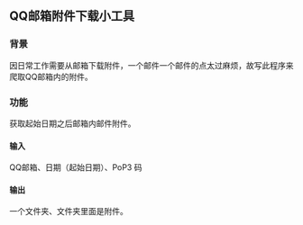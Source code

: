 ## QQ邮箱附件下载小工具

### 背景
因日常工作需要从邮箱下载附件，一个邮件一个邮件的点太过麻烦，故写此程序来爬取QQ邮箱内的附件。

### 功能
获取起始日期之后邮箱内邮件附件。

#### 输入
QQ邮箱、日期（起始日期）、PoP3 码

#### 输出
一个文件夹、文件夹里面是附件。